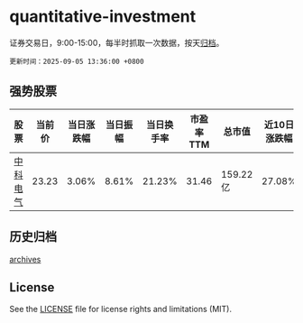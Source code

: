 # quantitative-investment

证券交易日，9:00-15:00，每半时抓取一次数据，按天[归档](archives)。

`更新时间：2025-09-05 13:36:00 +0800`

## 强势股票

|股票|当前价|当日涨跌幅|当日振幅|当日换手率|市盈率TTM|总市值|近10日涨跌幅|
|----|----|----|----|----|----|----|----|
|[中科电气](https://xueqiu.com/S/SZ300035)|23.23|3.06%|8.61%|21.23%|31.46|159.22亿|27.08%|

## 历史归档

[archives](archives)

## License

See the [LICENSE](LICENSE) file for license rights and limitations (MIT).